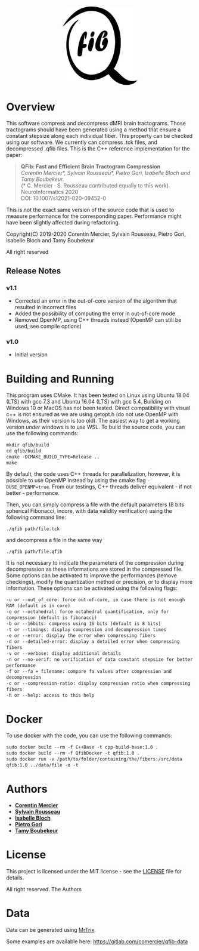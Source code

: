 <p align="center"><img src="qfib.png" width="200" /></p>

# Overview
This software compress and decompress dMRI brain tractograms. Those tractograms should have been generated using a method that ensure a constant stepsize along each individual fiber. This property can be checked using our software. We currently can compress .tck files, and decompressed .qfib files. This is the C++ reference implementation for the paper: 

>**QFib: Fast and Efficient Brain Tractogram Compression** <br/>
*Corentin Mercier\*, Sylvain Rousseau\*, Pietro Gori, Isabelle Bloch and Tamy Boubekeur.*<br/>
(\* C. Mercier · S. Rousseau contributed equally to this work)<br/>
NeuroInformatics 2020<br/>
DOI: 10.1007/s12021-020-09452-0<br/>

This is not the exact same version of the source code that is used to measure performance for the corresponding paper. Performance might have been slightly affected during refactoring.

Copyright(C) 2019-2020 Corentin Mercier, Sylvain Rousseau, Pietro Gori, Isabelle Bloch and Tamy Boubekeur

All right reserved

## Release Notes ##

### v1.1 ###
* Corrected an error in the out-of-core version of the algorithm that resulted in incorrect files
* Added the possibility of computing the error in out-of-core mode
* Removed OpenMP, using C++ threads instead (OpenMP can still be used, see compile options)

### v1.0 ###
* Initial version

# Building and Running

This program uses CMake. It has been tested on Linux using Ubuntu 18.04 (LTS) with gcc 7.3 and Ubuntu 16.04 (LTS) with gcc 5.4. Building on Windows 10 or MacOS has not been tested. Direct compatibility with visual c++ is not ensured as we are using getopt.h (do not use OpenMP with Windows, as their version is too old). The easiest way to get a working version *under* windows is to use WSL. To build the source code, you can use the following commands: 

```
mkdir qfib/build
cd qfib/build
cmake -DCMAKE_BUILD_TYPE=Release ..
make
```

By default, the code uses C++ threads for parallelization, however, it is possible to use OpenMP instead by using the cmake flag ```-DUSE_OPENMP=true```. From our testings, C++ threads deliver equivalent - if not better - performance.

Then, you can simply compress a file with the default parameters (8 bits spherical Fibonacci, incore, with data validity verification) using the following command line:

```
./qfib path/file.tck
```

and decompress a file in the same way
```
./qfib path/file.qfib
```
It is not necessary to indicate the parameters of the compression during decompression as these informations are stored in the compressed file. Some options can be activated to improve the performances (remove checkings), modify the quantization method or precision, or to display more information. 
These options can be activated using the following flags: 

```
-u or --out_of_core: force out-of-core, in case there is not enough RAM (default is in core)
-o or --octahedral: force octahedral quantification, only for compression (default is fibonacci)
-b or --16bits: compress using 16 bits (default is 8 bits)
-t or --timings: display compression and decompression times
-e or --error: display the error when compressing fibers
-d or --detailed-error: display a detailed error when compressing fibers
-v or --verbose: display additional details
-n or --no-verif: no verification of data constant stepsize for better performance
-f or --fa + filename: compare fa values after compression and decompression
-c or --compression-ratio: display compression ratio when compressing fibers
-h or --help: access to this help
```

# Docker

To use docker with the code, you can use the following commands: 
```
sudo docker build --rm -f C++Base -t cpp-build-base:1.0 .
sudo docker build --rm -f QfibDocker -t qfib:1.0 .
sudo docker run -v /path/to/folder/containing/the/fibers:/src/data qfib:1.0 ../data/file -o -t
```

# Authors

* [**Corentin Mercier**](https://perso.telecom-paristech.fr/comercier/)
* [**Sylvain Rousseau**](https://perso.telecom-paristech.fr/srousseau/) 
* [**Isabelle Bloch**](https://perso.telecom-paristech.fr/bloch/)
* [**Pietro Gori**](https://perso.telecom-paristech.fr/pgori/)
* [**Tamy Boubekeur**](https://perso.telecom-paristech.fr/boubek)

# License

This project is licensed under the MIT license - see the [LICENSE](LICENSE) file for details.

All right reserved. The Authors

# Data 

Data can be generated using [MrTrix](https://www.mrtrix.org).

Some examples are available here: https://gitlab.com/comercier/qfib-data
